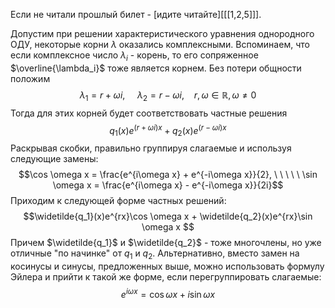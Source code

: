 
Если не читали прошлый билет - [идите читайте][[[1,2,5]]].

Допустим при решении характеристического уравнения однородного ОДУ, некоторые корни $\lambda$ оказались комплексными. Вспоминаем, что если комплексное число $\lambda_i$ - корень, то его сопряженное $\overline{\lambda_i}$ тоже является корнем. Без потери общности положим
$$\lambda_1 = r + \omega i, \ \ \ \ \ \lambda_2 = r - \omega i, \ \ \ \ r, \omega \in \mathbb R, \omega \neq 0$$
Тогда для этих корней будет соответствовать частные решения
$$q_1(x)e^{(r+\omega i)x} + q_2(x) e^{(r-\omega i)x}$$
Раскрывая скобки, правильно группируя слагаемые и используя следующие замены:
$$\cos \omega x = \frac{e^{i\omega x} + e^{-i\omega x}}{2}, \ \ \ \ \ \sin \omega x = \frac{e^{i\omega x} - e^{-i\omega x}}{2i}$$
Приходим к следующей форме частных решений:
$$\widetilde{q_1}(x)e^{rx}\cos \omega x + \widetilde{q_2}(x)e^{rx}\sin \omega x $$
Причем $\widetilde{q_1}$ и $\widetilde{q_2}$ - тоже многочлены, но уже отличные "по начинке" от $q_1$ и $q_2$. Альтернативно, вместо замен на косинусы и синусы, предложенных выше, можно использовать формулу Эйлера и прийти к такой же форме, если перегруппировать слагаемые:
$$e^{i\omega x} = \cos \omega x + i\sin \omega x$$
